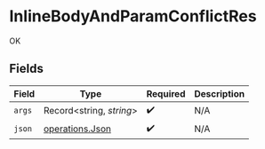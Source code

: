# InlineBodyAndParamConflictRes

OK


## Fields

| Field                                              | Type                                               | Required                                           | Description                                        |
| -------------------------------------------------- | -------------------------------------------------- | -------------------------------------------------- | -------------------------------------------------- |
| `args`                                             | Record<string, *string*>                           | :heavy_check_mark:                                 | N/A                                                |
| `json`                                             | [operations.Json](../../models/operations/json.md) | :heavy_check_mark:                                 | N/A                                                |